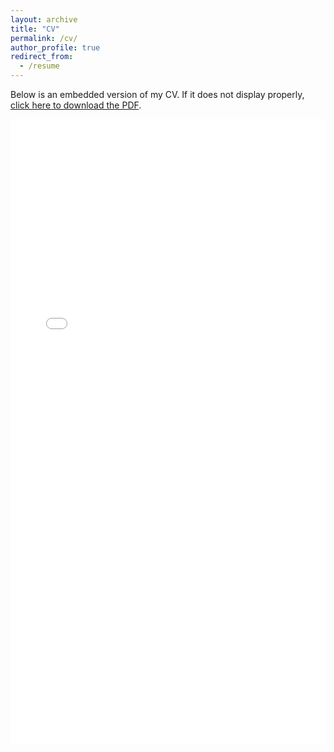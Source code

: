 ```yaml
---
layout: archive
title: "CV"
permalink: /cv/
author_profile: true
redirect_from:
  - /resume
---
```



Below is an embedded version of my CV. If it does not display properly, [click here to download the PDF](/JudyFox/cv.pdf).

<iframe src="/JudyFox/cv.pdf" width="100%" height="1000px" style="border: none;" title="PDF Viewer"></iframe>